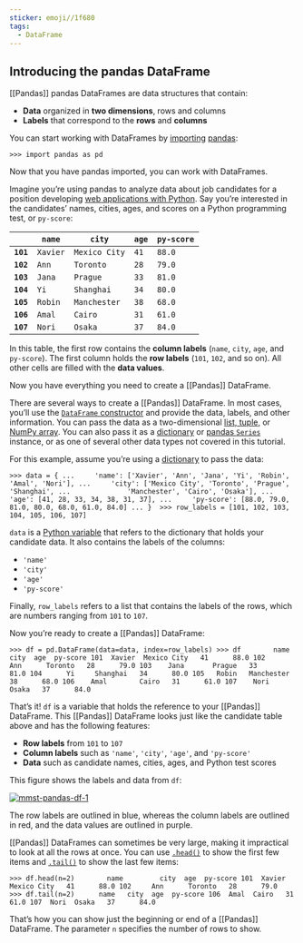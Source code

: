 ```yaml
---
sticker: emoji//1f680
tags:
  - DataFrame
---
```

## Introducing the pandas DataFrame[](https://realpython.com/pandas-dataframe/#introducing-the-pandas-dataframe "Permanent link")

[[Pandas]]
pandas DataFrames are data structures that contain:

- **Data** organized in **two dimensions**, rows and columns
- **Labels** that correspond to the **rows** and **columns**

You can start working with DataFrames by [importing](https://realpython.com/python-import/) [pandas](https://realpython.com/pandas-python-explore-dataset/):

`>>> import pandas as pd`

Now that you have pandas imported, you can work with DataFrames.

Imagine you’re using pandas to analyze data about job candidates for a position developing [web applications with Python](https://realpython.com/tutorials/web-dev/). Say you’re interested in the candidates’ names, cities, ages, and scores on a Python programming test, or `py-score`:

||`name`|`city`|`age`|`py-score`|
|---|---|---|---|---|
|**`101`**|`Xavier`|`Mexico City`|`41`|`88.0`|
|**`102`**|`Ann`|`Toronto`|`28`|`79.0`|
|**`103`**|`Jana`|`Prague`|`33`|`81.0`|
|**`104`**|`Yi`|`Shanghai`|`34`|`80.0`|
|**`105`**|`Robin`|`Manchester`|`38`|`68.0`|
|**`106`**|`Amal`|`Cairo`|`31`|`61.0`|
|**`107`**|`Nori`|`Osaka`|`37`|`84.0`|

In this table, the first row contains the **column labels** (`name`, `city`, `age`, and `py-score`). The first column holds the **row labels** (`101`, `102`, and so on). All other cells are filled with the **data values**.

Now you have everything you need to create a [[Pandas]] DataFrame.

There are several ways to create a [[Pandas]] DataFrame. In most cases, you’ll use the [`DataFrame` constructor](https://pandas.pydata.org/pandas-docs/stable/reference/api/pandas.DataFrame.html) and provide the data, labels, and other information. You can pass the data as a two-dimensional [list, tuple,](https://realpython.com/python-lists-tuples/) or [NumPy array](https://realpython.com/numpy-array-programming/). You can also pass it as a [dictionary](https://realpython.com/python-dicts/) or [pandas `Series`](https://pandas.pydata.org/pandas-docs/stable/getting_started/dsintro.html#series) instance, or as one of several other data types not covered in this tutorial.

For this example, assume you’re using a [dictionary](https://docs.python.org/3/tutorial/datastructures.html#dictionaries) to pass the data:

`>>> data = { ...     'name': ['Xavier', 'Ann', 'Jana', 'Yi', 'Robin', 'Amal', 'Nori'], ...     'city': ['Mexico City', 'Toronto', 'Prague', 'Shanghai', ...              'Manchester', 'Cairo', 'Osaka'], ...     'age': [41, 28, 33, 34, 38, 31, 37], ...     'py-score': [88.0, 79.0, 81.0, 80.0, 68.0, 61.0, 84.0] ... }  >>> row_labels = [101, 102, 103, 104, 105, 106, 107]`

`data` is a [Python variable](https://realpython.com/python-variables/) that refers to the dictionary that holds your candidate data. It also contains the labels of the columns:

- `'name'`
- `'city'`
- `'age'`
- `'py-score'`

Finally, `row_labels` refers to a list that contains the labels of the rows, which are numbers ranging from `101` to `107`.

Now you’re ready to create a [[Pandas]] DataFrame:

`>>> df = pd.DataFrame(data=data, index=row_labels) >>> df        name         city  age  py-score 101  Xavier  Mexico City   41      88.0 102     Ann      Toronto   28      79.0 103    Jana       Prague   33      81.0 104      Yi     Shanghai   34      80.0 105   Robin   Manchester   38      68.0 106    Amal        Cairo   31      61.0 107    Nori        Osaka   37      84.0`

That’s it! `df` is a variable that holds the reference to your [[Pandas]] DataFrame. This [[Pandas]] DataFrame looks just like the candidate table above and has the following features:

- **Row labels** from `101` to `107`
- **Column labels** such as `'name'`, `'city'`, `'age'`, and `'py-score'`
- **Data** such as candidate names, cities, ages, and Python test scores

This figure shows the labels and data from `df`:

[![mmst-pandas-df-1](https://files.realpython.com/media/fig-1.d6e5d754edf5.png)](https://files.realpython.com/media/fig-1.d6e5d754edf5.png)

The row labels are outlined in blue, whereas the column labels are outlined in red, and the data values are outlined in purple.

[[Pandas]] DataFrames can sometimes be very large, making it impractical to look at all the rows at once. You can use [`.head()`](https://pandas.pydata.org/pandas-docs/stable/reference/api/pandas.DataFrame.head.html) to show the first few items and [`.tail()`](https://pandas.pydata.org/pandas-docs/stable/reference/api/pandas.Series.html) to show the last few items:

`>>> df.head(n=2)        name         city  age  py-score 101  Xavier  Mexico City   41      88.0 102     Ann      Toronto   28      79.0  >>> df.tail(n=2)      name   city  age  py-score 106  Amal  Cairo   31      61.0 107  Nori  Osaka   37      84.0`

That’s how you can show just the beginning or end of a [[Pandas]] DataFrame. The parameter `n` specifies the number of rows to show.